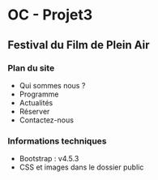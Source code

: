 # OC - Projet3 
## Festival du Film de Plein Air
### Plan du site
* Qui sommes nous ?
* Programme
* Actualités
* Réserver
* Contactez-nous
### Informations techniques
* Bootstrap : v4.5.3
* CSS et images dans le dossier public